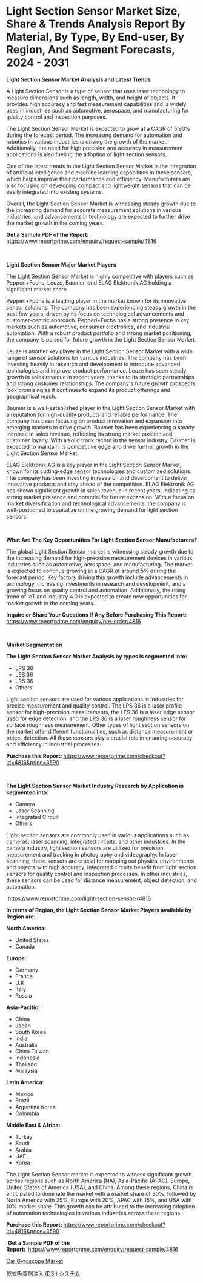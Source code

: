 <p><h1>Light Section Sensor Market Size, Share & Trends Analysis Report By Material, By Type, By End-user, By Region, And Segment Forecasts, 2024 - 2031</h1></p><p><strong>Light Section Sensor Market Analysis and Latest Trends</strong></p>
<p><p>A Light Section Sensor is a type of sensor that uses laser technology to measure dimensions such as length, width, and height of objects. It provides high accuracy and fast measurement capabilities and is widely used in industries such as automotive, aerospace, and manufacturing for quality control and inspection purposes.</p><p>The Light Section Sensor Market is expected to grow at a CAGR of 5.90% during the forecast period. The increasing demand for automation and robotics in various industries is driving the growth of the market. Additionally, the need for high precision and accuracy in measurement applications is also fueling the adoption of light section sensors.</p><p>One of the latest trends in the Light Section Sensor Market is the integration of artificial intelligence and machine learning capabilities in these sensors, which helps improve their performance and efficiency. Manufacturers are also focusing on developing compact and lightweight sensors that can be easily integrated into existing systems.</p><p>Overall, the Light Section Sensor Market is witnessing steady growth due to the increasing demand for accurate measurement solutions in various industries, and advancements in technology are expected to further drive the market growth in the coming years.</p></p>
<p><strong>Get a Sample PDF of the Report:&nbsp;</strong> <a href="https://www.reportprime.com/enquiry/request-sample/4816">https://www.reportprime.com/enquiry/request-sample/4816</a></p>
<p>&nbsp;</p>
<p><strong>Light Section Sensor Major Market Players</strong></p>
<p><p>The Light Section Sensor Market is highly competitive with players such as Pepperl+Fuchs, Leuze, Baumer, and ELAG Elektronik AG holding a significant market share. </p><p>Pepperl+Fuchs is a leading player in the market known for its innovative sensor solutions. The company has been experiencing steady growth in the past few years, driven by its focus on technological advancements and customer-centric approach. Pepperl+Fuchs has a strong presence in key markets such as automotive, consumer electronics, and industrial automation. With a robust product portfolio and strong market positioning, the company is poised for future growth in the Light Section Sensor Market.</p><p>Leuze is another key player in the Light Section Sensor Market with a wide range of sensor solutions for various industries. The company has been investing heavily in research and development to introduce advanced technologies and improve product performance. Leuze has seen steady growth in sales revenue in recent years, thanks to its strategic partnerships and strong customer relationships. The company's future growth prospects look promising as it continues to expand its product offerings and geographical reach.</p><p>Baumer is a well-established player in the Light Section Sensor Market with a reputation for high-quality products and reliable performance. The company has been focusing on product innovation and expansion into emerging markets to drive growth. Baumer has been experiencing a steady increase in sales revenue, reflecting its strong market position and customer loyalty. With a solid track record in the sensor industry, Baumer is expected to maintain its competitive edge and drive further growth in the Light Section Sensor Market.</p><p>ELAG Elektronik AG is a key player in the Light Section Sensor Market, known for its cutting-edge sensor technologies and customized solutions. The company has been investing in research and development to deliver innovative products and stay ahead of the competition. ELAG Elektronik AG has shown significant growth in sales revenue in recent years, indicating its strong market presence and potential for future expansion. With a focus on market diversification and technological advancements, the company is well-positioned to capitalize on the growing demand for light section sensors.</p></p>
<p>&nbsp;</p>
<p><strong>What Are The Key Opportunities For Light Section Sensor Manufacturers?</strong></p>
<p><p>The global Light Section Sensor market is witnessing steady growth due to the increasing demand for high-precision measurement devices in various industries such as automotive, aerospace, and manufacturing. The market is expected to continue growing at a CAGR of around 5% during the forecast period. Key factors driving this growth include advancements in technology, increasing investments in research and development, and a growing focus on quality control and automation. Additionally, the rising trend of IoT and Industry 4.0 is expected to create new opportunities for market growth in the coming years.</p></p>
<p><strong>Inquire or Share Your Questions If Any Before Purchasing This Report:</strong> <a href="https://www.reportprime.com/enquiry/pre-order/4816">https://www.reportprime.com/enquiry/pre-order/4816</a></p>
<p>&nbsp;</p>
<p><strong>Market Segmentation</strong></p>
<p><strong>The Light Section Sensor Market Analysis by types is segmented into:</strong></p>
<p><ul><li>LPS 36</li><li>LES 36</li><li>LRS 36</li><li>Others</li></ul></p>
<p><p>Light section sensors are used for various applications in industries for precise measurement and quality control. The LPS 36 is a laser profile sensor for high-precision measurements, the LES 36 is a laser edge sensor used for edge detection, and the LRS 36 is a laser roughness sensor for surface roughness measurement. Other types of light section sensors on the market offer different functionalities, such as distance measurement or object detection. All these sensors play a crucial role in ensuring accuracy and efficiency in industrial processes.</p></p>
<p><strong>Purchase this Report:&nbsp;</strong><a href="https://www.reportprime.com/checkout?id=4816&price=3590">https://www.reportprime.com/checkout?id=4816&price=3590</a></p>
<p>&nbsp;</p>
<p><strong>The Light Section Sensor Market Industry Research by Application is segmented into:</strong></p>
<p><ul><li>Camera</li><li>Laser Scanning</li><li>Integrated Circuit</li><li>Others</li></ul></p>
<p><p>Light section sensors are commonly used in various applications such as cameras, laser scanning, integrated circuits, and other industries. In the camera industry, light section sensors are utilized for precision measurement and tracking in photography and videography. In laser scanning, these sensors are crucial for mapping out physical environments and objects with high accuracy. Integrated circuits benefit from light section sensors for quality control and inspection processes. In other industries, these sensors can be used for distance measurement, object detection, and automation.</p></p>
<p><a href="https://www.reportprime.com/light-section-sensor-r4816">&nbsp;https://www.reportprime.com/light-section-sensor-r4816</a></p>
<p><strong>In terms of Region, the Light Section Sensor Market Players available by Region are:</strong></p>
<p>
    <p> <strong> North America: </strong>
        <ul>
            <li>United States</li>
            <li>Canada</li>
        </ul>
        </p> 
    <p> <strong> Europe: </strong>
        <ul>
            <li>Germany</li>
            <li>France</li>
            <li>U.K.</li>
            <li>Italy</li>
            <li>Russia</li>
        </ul>
        </p> 
    <p> <strong> Asia-Pacific: </strong>
        <ul>
            <li>China</li>
            <li>Japan</li>
            <li>South Korea</li>
            <li>India</li>
            <li>Australia</li>
            <li>China Taiwan</li>
            <li>Indonesia</li>
            <li>Thailand</li>
            <li>Malaysia</li>
        </ul>
        </p> 
    <p> <strong> Latin America: </strong>
        <ul>
            <li>Mexico</li>
            <li>Brazil</li>
            <li>Argentina Korea</li>
            <li>Colombia</li>
        </ul>
        </p> 
    <p> <strong> Middle East & Africa: </strong>
        <ul>
            <li>Turkey</li>
            <li>Saudi</li>
            <li>Arabia</li>
            <li>UAE</li>
            <li>Korea</li>
        </ul>
    </p>
    </p>
<p><p>The Light Section Sensor market is expected to witness significant growth across regions such as North America (NA), Asia-Pacific (APAC), Europe, United States of America (USA), and China. Among these regions, China is anticipated to dominate the market with a market share of 30%, followed by North America with 25%, Europe with 20%, APAC with 15%, and USA with 10% market share. This growth can be attributed to the increasing adoption of automation technologies in various industries across these regions.</p></p>
<p><strong>Purchase this Report: </strong><a href="https://www.reportprime.com/checkout?id=4816&price=3590">https://www.reportprime.com/checkout?id=4816&price=3590</a></p>
<p>&nbsp;<strong>Get a Sample PDF of the Report:&nbsp;&nbsp;</strong><a href="https://www.reportprime.com/enquiry/request-sample/4816">https://www.reportprime.com/enquiry/request-sample/4816</a></p>
<p><strong></strong></p>
<p><p><a href="https://github.com/mharielmesa/Market-Research-Report-List-4/blob/main/car-gyroscope-market.md">Car Gyroscope Market</a></p><p><a href="https://github.com/sghwr779811674/Market-Research-Report-List-4/blob/main/978371384053.md">乾式吸着剤注入 (DSI) システム</a></p></p>